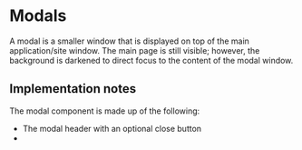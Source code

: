# Modals

A modal is a smaller window that is displayed on top of the main application/site window. The main page is still visible; however, the background is darkened to direct focus to the content of the modal window.

## Implementation notes
The modal component is made up of the following:

- The modal header with an optional close button
-
